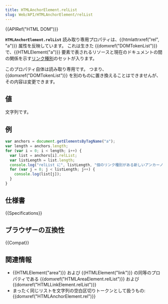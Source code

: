 ```yaml
---
title: HTMLAnchorElement.relList
slug: Web/API/HTMLAnchorElement/relList
---
```

{{APIRef("HTML DOM")}}

**`HTMLAnchorElement.relList`** 読み取り専用プロパティは、{{htmlattrxref("rel", "a")}} 属性を反映しています。 これは生きた {{domxref("DOMTokenList")}} で、{{HTMLElement("a")}} 要素で表されるリソースと現在のドキュメントの間の関係を示す[リンク種別](/ja/docs/Web/HTML/Link_types)のセットが入ります。

このプロパティ自体は読み取り専用です。 つまり、 {{domxref("DOMTokenList")}} を別のものに置き換えることはできませんが、その内容は変更できます。

## 値

文字列です。

## 例

```js
var anchors = document.getElementsByTagName("a");
var length = anchors.length;
for (var i = 0; i < length; i++) {
  var list = anchors[i].relList;
  var listLength = list.length;
  console.log("relList に", listLength, "個のリンク種別がある新しいアンカーノードが見つかりました。");
  for (var j = 0; j < listLength; j++) {
    console.log(list[j]);
  }
}
```

## 仕様書

{{Specifications}}

## ブラウザーの互換性

{{Compat}}

## 関連情報

- {{HTMLElement("area")}} および {{HTMLElement("link")}} の同等のプロパティである {{domxref("HTMLAreaElement.relList")}} および {{domxref("HTMLLinkElement.relList")}}
- まったく同じリストを文字列の空白区切りトークンとして扱うもの: {{domxref("HTMLAnchorElement.rel")}}
